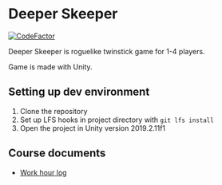 # Deeper Skeeper
[![CodeFactor](https://www.codefactor.io/repository/github/gud-koodi/deeper-skeeper/badge)](https://www.codefactor.io/repository/github/gud-koodi/deeper-skeeper)

Deeper Skeeper is roguelike twinstick game for 1-4 players.

Game is made with Unity.

## Setting up dev environment
1. Clone the repository
2. Set up LFS hooks in project directory with `git lfs install`
3. Open the project in Unity version 2019.2.11f1

## Course documents
* [Work hour log](/Doc/hours.md)
